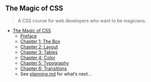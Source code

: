 ## The Magic of CSS

> A CSS course for web developers who want to be magicians.

- [The Magic of CSS](http://adamschwartz.co/magic-of-css)
    - [Preface](http://adamschwartz.co/magic-of-css/chapters/preface)
    - [Chapter 1: The Box](http://adamschwartz.co/magic-of-css/chapters/1-the-box)
    - [Chapter 2: Layout](http://adamschwartz.co/magic-of-css/chapters/2-layout)
    - [Chapter 3: Tables](http://adamschwartz.co/magic-of-css/chapters/3-tables)
    - [Chapter 4: Color](http://adamschwartz.co/magic-of-css/chapters/4-color/)
    - [Chapter 5: Typography](http://adamschwartz.co/magic-of-css/chapters/5-typography)
    - [Chapter 6: Transitions](http://adamschwartz.co/magic-of-css/chapters/6-transitions/)
    - See [planning.md](https://github.com/adamschwartz/magic-of-css/blob/gh-pages/planning/planning.md) for what’s next...
